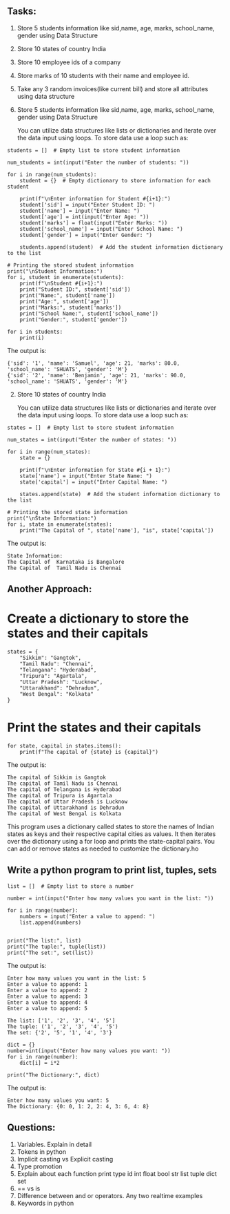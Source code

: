 Tasks:
-------------
1. Store 5 students information like sid,name, age, marks, school_name, gender using Data Structure
2. Store 10 states of country India 
3. Store 10 employee ids of a company 
4. Store marks of 10 students with their name and employee id.
5. Take any 3 random invoices(like current bill) and store all attributes using data structure



1. Store 5 students information like sid,name, age, marks, school_name, gender using Data Structure

   You can utilize data structures like lists or dictionaries and iterate over the data input using loops. To
store data use a loop such as:

```
students = []  # Empty list to store student information

num_students = int(input("Enter the number of students: "))

for i in range(num_students):
    student = {}  # Empty dictionary to store information for each student
    
    print(f"\nEnter information for Student #{i+1}:")
    student['sid'] = input("Enter Student ID: ")
    student['name'] = input("Enter Name: ")
    student['age'] = int(input("Enter Age: "))
    student['marks'] = float(input("Enter Marks: "))
    student['school_name'] = input("Enter School Name: ")
    student['gender'] = input("Enter Gender: ")
    
    students.append(student)  # Add the student information dictionary to the list

# Printing the stored student information
print("\nStudent Information:")
for i, student in enumerate(students):
    print(f"\nStudent #{i+1}:")
    print("Student ID:", student['sid'])
    print("Name:", student['name'])
    print("Age:", student['age'])
    print("Marks:", student['marks'])
    print("School Name:", student['school_name'])
    print("Gender:", student['gender'])

for i in students:
    print(i)
```

The output is:
```
{'sid': '1', 'name': 'Samuel', 'age': 21, 'marks': 80.0, 'school_name': 'SHUATS', 'gender': 'M'}
{'sid': '2', 'name': 'Benjamin', 'age': 21, 'marks': 90.0, 'school_name': 'SHUATS', 'gender': 'M'}
```

2. Store 10 states of country India

   You can utilize data structures like lists or dictionaries and iterate over the data input using loops. To
store data use a loop such as:

```
states = []  # Empty list to store student information

num_states = int(input("Enter the number of states: "))

for i in range(num_states):
    state = {}

    print(f"\nEnter information for State #{i + 1}:")
    state['name'] = input("Enter State Name: ")
    state['capital'] = input("Enter Capital Name: ")

    states.append(state)  # Add the student information dictionary to the list

# Printing the stored state information
print("\nState Information:")
for i, state in enumerate(states):
    print("The Capital of ", state['name'], "is", state['capital'])
```

The output is:
```
State Information:
The Capital of  Karnataka is Bangalore
The Capital of  Tamil Nadu is Chennai
```

## Another Approach:
# Create a dictionary to store the states and their capitals
```
states = {
    "Sikkim": "Gangtok",
    "Tamil Nadu": "Chennai",
    "Telangana": "Hyderabad",
    "Tripura": "Agartala",
    "Uttar Pradesh": "Lucknow",
    "Uttarakhand": "Dehradun",
    "West Bengal": "Kolkata"
}
```

# Print the states and their capitals
```
for state, capital in states.items():
    print(f"The capital of {state} is {capital}")
```

The output is:
```
The capital of Sikkim is Gangtok
The capital of Tamil Nadu is Chennai
The capital of Telangana is Hyderabad
The capital of Tripura is Agartala
The capital of Uttar Pradesh is Lucknow
The capital of Uttarakhand is Dehradun
The capital of West Bengal is Kolkata
```
This program uses a dictionary called states to store the names of Indian states as keys and their respective capital cities as values. It then iterates over the dictionary using a for loop and prints the state-capital pairs. You can add or remove states as needed to customize the dictionary.ho

## Write a python program to print list, tuples, sets
```
list = []  # Empty list to store a number

number = int(input("Enter how many values you want in the list: "))

for i in range(number):
    numbers = input("Enter a value to append: ")
    list.append(numbers)


print("The list:", list)
print("The tuple:", tuple(list))
print("The set:", set(list))
```

The output is:
```
Enter how many values you want in the list: 5
Enter a value to append: 1
Enter a value to append: 2
Enter a value to append: 3
Enter a value to append: 4
Enter a value to append: 5

The list: ['1', '2', '3', '4', '5']
The tuple: ('1', '2', '3', '4', '5')
The set: {'2', '5', '1', '4', '3'}
```

```
dict = {}
number=int(input("Enter how many values you want: "))
for i in range(number):
    dict[i] = i*2

print("The Dictionary:", dict)
```

The output is:
```
Enter how many values you want: 5
The Dictionary: {0: 0, 1: 2, 2: 4, 3: 6, 4: 8}
```

Questions:
--------------
1. Variables. Explain in detail 
2. Tokens in python 
3. Implicit casting vs Explicit casting 
4. Type promotion 
5. Explain about each function 
	print type id int float bool str list tuple dict set 
6. == vs is 
7. Difference between and or operators. Any two realtime examples 
8. Keywords in python

